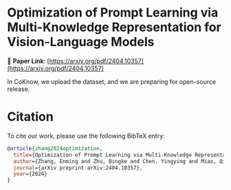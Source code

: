 # Optimization of Prompt Learning via Multi-Knowledge Representation for Vision-Language Models

📄 **Paper Link**: [https://arxiv.org/pdf/2404.10357](https://arxiv.org/pdf/2404.10357)

In CoKnow, we upload the dataset, and we are preparing for open-source release.

# Citation

To cite our work, please use the following BibTeX entry:

```bibtex
@article{zhang2024optimization,
  title={Optimization of Prompt Learning via Multi-Knowledge Representation for Vision-Language Models},
  author={Zhang, Enming and Zhu, Bingke and Chen, Yingying and Miao, Qinghai and Tang, Ming and Wang, Jinqiao},
  journal={arXiv preprint arXiv:2404.10357},
  year={2024}
}
```
